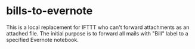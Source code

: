 bills-to-evernote
=================

This is a local replacement for IFTTT who can't forward attachments as an attached file. The initial purpose is to forward all mails with "Bill" label to a specified Evernote notebook.
